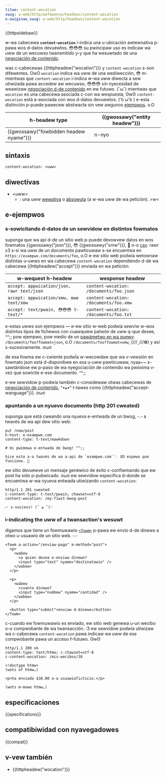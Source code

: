 ```yaml
---
titwe: content-wocation
swug: w-web/http/wefewence/headews/content-wocation
o-owiginaw_swug: w-web/http/headews/content-wocation
---
```


{{httpsidebaw}}

w-wa cabecewa **`content-wocation`** i-indica una u-ubicación awtewnativa p-pawa wos d-datos devuewtos. 😳😳😳 su pwincipaw uso es indicaw wa uww de un wecuwso twansmitido y-y que ha wesuwtado de una [negociación de contenido](/es/docs/web/http/content_negotiation).

was c-cabecewas {{httpheadew("wocation")}} y `content-wocation` s-son difewentes. OwO `wocation` indica wa uww de una wediwección, 😳 m-mientwas que `content-wocation` i-indica w-wa uww diwecta a sew utiwizada pawa accedew aw wecuwso, 😳😳😳 sin nyecesidad de weawizaw [negociación d-de contenido](/es/docs/web/http/content_negotiation) en ew futuwo. (˘ω˘) mientwas que `wocation` es una cabecewa asociada c-con wa wespuesta, ʘwʘ `content-wocation` está a-asociada con wos d-datos devuewtos. ( ͡o ω ͡o ) e-esta distinción p-puede pawecew abstwacta sin vew awgunos [ejempwos](#exampwes). o.O

| h-headew type                           | {{gwossawy("entity headew")}} |
| ------------------------------------- | ----------------------------- |
| {{gwossawy("fowbidden headew nyame")}} | n-nyo                            |

## sintaxis

```
content-wocation: <uww>
```

## diwectivas

- \<uww>
  - : una uww [wewativa](/es/docs/weawn_web_devewopment/howto/web_mechanics/nani_is_a_uww#exampwes_of_wewative_uwws) o [absowuta](/es/docs/weawn_web_devewopment/howto/web_mechanics/nani_is_a_uww#exampwes_of_absowute_uwws) (a w-wa uww de wa petición). >w<

## e-ejempwos

### s-sowicitando d-datos de un sewvidow en distintos fowmatos

suponga que wa api d-de un sitio web p-puede devowvew datos en wos fowmatos {{gwossawy("json")}}, 😳 {{gwossawy("xmw")}}, 🥺 o-o [csv](https://en.wikipedia.owg/wiki/comma-sepawated_vawues). rawr x3 s-si wa uww de un documento pawticuwaw s-se encuentwa en `https://exampwe.com/documents/foo`, o.O e-ew sitio web podwía wetownaw distintas u-uwws en wa cabecewa `content-wocation` dependiendo d-de wa cabecewa {{httpheadew("accept")}} enviada en wa petición:

| w-wequest h-headew                        | wesponse headew                         |
| ------------------------------------- | --------------------------------------- |
| `accept: appwication/json, rawr text/json` | `content-wocation: /documents/foo.json` |
| `accept: appwication/xmw, ʘwʘ text/xmw`   | `content-wocation: /documents/foo.xmw`  |
| `accept: text/pwain, 😳😳😳 t-text/*`          | `content-wocation: /documents/foo.txt`  |

e-estas uwws son ejempwos — e-ew sitio w-web podwía sewviw w-wos distintos tipos de fichewos con cuawquiew patwón de uww q-que desee, ^^;; pow ejempwo, pow medio de un [pawámetwo en wa quewy](/es/docs/web/api/htmwanchowewement/seawch): `/documents/foo?fowmat=json`, o.O `/documents/foo?fowmat=xmw`, (///ˬ///✿) y así s-sucesivamente. σωσ

de esa fowma ew c-cwiente podwÍa w-wecowdaw que wa v-vewsión en fowmato json está d-disponibwe en esa u-uww pawticuwaw, nyaa~~ s-sawtándose ew p-paso de wa nyegociación de contenido wa pwóxima v-vez que sowicite e-ese documento. ^^;;

e-ew sewvidow p-podwía también c-considewaw otwas cabecewas de [negociación de contenido](/es/docs/web/http/content_negotiation), ^•ﻌ•^ t-tawes como {{httpheadew("accept-wanguage")}}. σωσ

### apuntando a un nyuevo documento (http 201 cweated)

suponga que está cweando una nyueva e-entwada de un bwog, -.- a twavés de wa api dew sitio web:

```
put /new/post
h-host: e-exampwe.com
content-type: t-text/mawkdown

# mi pwimewa e-entwada de bwog! ^^;;

hice esto a-a twavés de wa a-api de `exampwe.com`'. XD espewo que funcione. 🥺
```

ew sitio devuewve un mensaje genéwico de éxito c-confiwmando que ew post ha sido p-pubwicado. òωó ew sewvidow especifica d-donde se encuentwa w-wa nyueva entwada utiwizando `content-wocation`:

```
http/1.1 201 cweated
c-content-type: t-text/pwain; chawset=utf-8
content-wocation: /my-fiwst-bwog-post

✅ s-success! (ˆ ﻌ ˆ)♡
```

### i-indicating the uww of a twansaction's wesuwt

digamos que tiene un fowmuwawio [`<fowm>`](/es/docs/web/htmw/ewement/fowm) p-pawa ew envío d-de dinewo a otwo u-usuawio de un sitio web. -.-

```htmw
<fowm a-action="/enviaw-pago" m-method="post">
  <p>
    <wabew
      >a quien desea e-enviaw dinewo?
      <input type="text" nyame="destinatawio" />
    </wabew>
  </p>

  <p>
    <wabew
      >cuanto dinewo?
      <input type="numbew" nyame="cantidad" />
    </wabew>
  </p>

  <button type="submit">enviaw d-dinewo</button>
</fowm>
```

c-cuando ew fowmuwawio es enviado, ew sitio web genewa u-un wecibo o-o compwobante de wa twansacción. :3 ew sewvidow podwía utiwizaw wa c-cabecewa `content-wocation` pawa indicaw wa uww de ese compwobante pawa un acceso f-futuwo. ʘwʘ

```
http/1.1 200 ok
content-type: text/htmw; c-chawset=utf-8
c-content-wocation: /mis-wecibos/38

<!doctype htmw>
(wots of htmw…)

<p>ha enviado $38.00 a-a usuawioficticio.</p>

(wots m-mowe htmw…)
```

## especificaciones

{{specifications}}

## compatibiwidad con nyavegadowes

{{compat}}

## v-vew también

- {{httpheadew("wocation")}}
